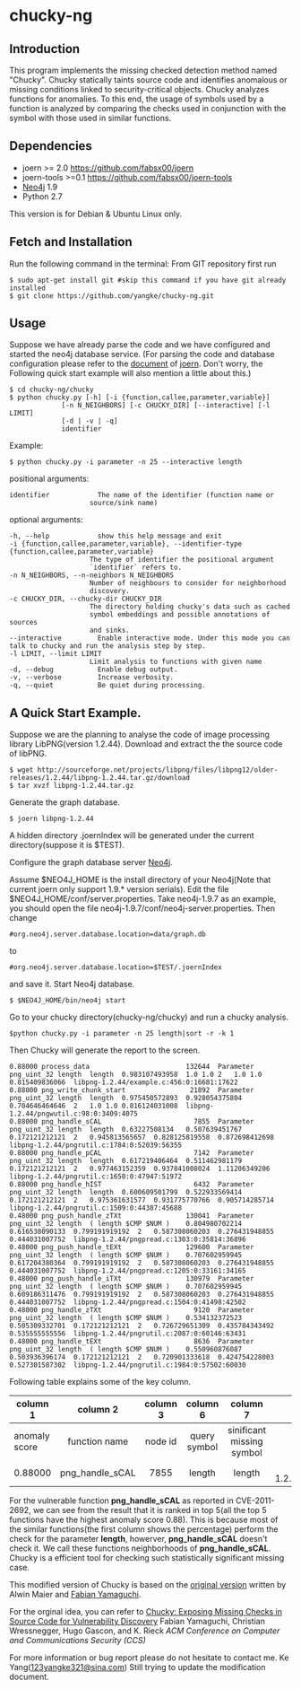 chucky-ng
==============

Introduction
--
This program implements the missing checked detection method named "Chucky".
Chucky statically taints source code and identifies anomalous or missing conditions linked to security-critical objects.
Chucky analyzes functions for anomalies. To this end, the usage of symbols
used by a function is analyzed by comparing the checks used in conjunction
with the symbol with those used in similar functions.

Dependencies
--
+ joern >= 2.0 <https://github.com/fabsx00/joern>
+ joern-tools >=0.1 <https://github.com/fabsx00/joern-tools>
+ [Neo4j](http://www.neo4j.org/) 1.9
+ Python 2.7

This version is for Debian & Ubuntu Linux only.

Fetch and Installation
--
Run the following command in the terminal:
From GIT repository first run

    $ sudo apt-get install git #skip this command if you have git already installed
    $ git clone https://github.com/yangke/chucky-ng.git
    
Usage
--
Suppose we have already parse the code and we have configured and started the neo4j database service.
(For parsing the code and database configuration please refer to the [document](http://joern.readthedocs.org/en/latest/) of [joern](https://github.com/fabsx00/joern). Don't worry, the Following quick start example will also mention a little about this.)

    $ cd chucky-ng/chucky
    $ python chucky.py [-h] [-i {function,callee,parameter,variable}]
                 [-n N_NEIGHBORS] [-c CHUCKY_DIR] [--interactive] [-l LIMIT]
                 [-d | -v | -q]
                 identifier
Example: 

    $ python chucky.py -i parameter -n 25 --interactive length
    
positional arguments:

    identifier            The name of the identifier (function name or
                        source/sink name)

optional arguments:

    -h, --help            show this help message and exit
    -i {function,callee,parameter,variable}, --identifier-type {function,callee,parameter,variable}
                        The type of identifier the positional argument
                        `identifier` refers to.
    -n N_NEIGHBORS, --n-neighbors N_NEIGHBORS
                        Number of neighbours to consider for neighborhood
                        discovery.
    -c CHUCKY_DIR, --chucky-dir CHUCKY_DIR
                        The directory holding chucky's data such as cached
                        symbol embeddings and possible annotations of sources
                        and sinks.
    --interactive         Enable interactive mode. Under this mode you can talk to chucky and run the analysis step by step.
    -l LIMIT, --limit LIMIT
                        Limit analysis to functions with given name
    -d, --debug           Enable debug output.
    -v, --verbose         Increase verbosity.
    -q, --quiet           Be quiet during processing.
    
    
A Quick Start Example.
--
Suppose we are the planning to analyse the code of image processing library LibPNG(version 1.2.44).
Download and extract the the source code of libPNG.

    $ wget http://sourceforge.net/projects/libpng/files/libpng12/older-releases/1.2.44/libpng-1.2.44.tar.gz/download
    $ tar xvzf libpng-1.2.44.tar.gz
Generate the graph database.

    $ joern libpng-1.2.44
    
A hidden directory .joernIndex will be generated under the current directory(suppose it is $TEST).

Configure the graph database server [Neo4j](http://www.neo4j.org/).

Assume $NEO4J_HOME is the install directory of your Neo4j(Note that current joern only support 1.9.* version serials).
Edit the file $NEO4J_HOME/conf/server.properties.
Take neo4j-1.9.7 as an example, you should open the file neo4j-1.9.7/conf/neo4j-server.properties.
Then change 

    #org.neo4j.server.database.location=data/graph.db
to 

    #org.neo4j.server.database.location=$TEST/.joernIndex
and save it.
Start Neo4j database. 

    $ $NEO4J_HOME/bin/neo4j start
Go to your chucky directory(chucky-ng/chucky) and run a chucky analysis.

    $python chucky.py -i parameter -n 25 length|sort -r -k 1

Then Chucky will generate the report to the screen.

    0.88000	process_data                  	    132644	Parameter	png_uint_32	length	length	0.983107493958	1.0	1.0	2	1.0	1.0	0.815409836066	libpng-1.2.44/example.c:456:0:16681:17622
    0.88000	png_write_chunk_start         	     21892	Parameter	png_uint_32	length	length	0.975450572893	0.928054375804	0.704646464646	2	1.0	1.0	0.816124031008	libpng-1.2.44/pngwutil.c:98:0:3409:4075
    0.88000	png_handle_sCAL               	      7855	Parameter	png_uint_32	length	length	0.63227508134	0.507639451767	0.172121212121	2	0.945813565657	0.828125819558	0.872698412698	libpng-1.2.44/pngrutil.c:1784:0:52039:56355
    0.88000	png_handle_pCAL               	      7142	Parameter	png_uint_32	length	length	0.617219406464	0.511462981179	0.172121212121	2	0.977463152359	0.937841008024	1.11206349206	libpng-1.2.44/pngrutil.c:1650:0:47947:51972
    0.88000	png_handle_hIST               	      6432	Parameter	png_uint_32	length	length	0.600609501799	0.522933569414	0.172121212121	2	0.975361631577	0.931775770766	0.905714285714	libpng-1.2.44/pngrutil.c:1509:0:44387:45688
    0.48000	png_push_handle_zTXt          	    130041	Parameter	png_uint_32	length	( length $CMP $NUM )	0.804980702214	0.616538090133	0.799191919192	2	0.587308060203	0.276431948855	0.444031007752	libpng-1.2.44/pngpread.c:1303:0:35814:36896
    0.48000	png_push_handle_tEXt          	    129600	Parameter	png_uint_32	length	( length $CMP $NUM )	0.707602959945	0.617204380364	0.799191919192	2	0.587308060203	0.276431948855	0.444031007752	libpng-1.2.44/pngpread.c:1205:0:33161:34165
    0.48000	png_push_handle_iTXt          	    130979	Parameter	png_uint_32	length	( length $CMP $NUM )	0.707602959945	0.609186311476	0.799191919192	2	0.587308060203	0.276431948855	0.444031007752	libpng-1.2.44/pngpread.c:1504:0:41498:42502
    0.48000	png_handle_zTXt               	      9120	Parameter	png_uint_32	length	( length $CMP $NUM )	0.534132372523	0.505309332701	0.172121212121	2	0.726729651309	0.435784343492	0.535555555556	libpng-1.2.44/pngrutil.c:2087:0:60146:63431
    0.48000	png_handle_tEXt               	      8636	Parameter	png_uint_32	length	( length $CMP $NUM )	0.550960876087	0.503936396174	0.172121212121	2	0.720901333618	0.424754228003	0.527301587302	libpng-1.2.44/pngrutil.c:1984:0:57502:60030

Following table explains some of the key column.

| column 1      | column 2		| column 3 | column 6    |  column 7                 |  column 15                                 |
| ------------- |:---------------------:|:--------:|:-----------:|:-------------------------:|-------------------------------------------:|
| anomaly score | function name         | node id  |query symbol | sinificant missing symbol | function location                          |
| 0.88000       | png\_handle\_sCAL     | 7855     |length       | length                    | libpng-1.2.44/pngrutil.c:1784:0:52039:56355|

For the vulnerable function **png\_handle\_sCAL** as reported in CVE-2011-2692, we can see from the result that it is ranked in top 5(all the top 5 functions have the highest anomaly score 0.88).
This is because most of the similar functions(the first column shows the percentage) perform the check for the parameter **length**, howerver, **png\_handle\_sCAL** doesn't check it. We call these functions neighborhoods of  **png\_handle\_sCAL**.
Chucky is a efficient tool for checking such statistically significant missing case. 



This modified version of Chucky is based on the [original version](https://github.com/a0x77n/chucky-ng) written by Alwin Maier and [Fabian Yamaguchi](http://codeexploration.blogspot.de/).

For the orginal idea, you can refer to [Chucky: Exposing Missing Checks in Source Code for Vulnerability Discovery](http://user.informatik.uni-goettingen.de/~fyamagu/pdfs/2014-oakland.pdf)
 Fabian Yamaguchi, Christian Wressnegger, Hugo Gascon, and K. Rieck
*ACM Conference on Computer and Communications Security (CCS)*

For more information or bug report please do not hesitate to contact me. Ke Yang(123yangke321@sina.com) 
Still trying to update the modification document.
